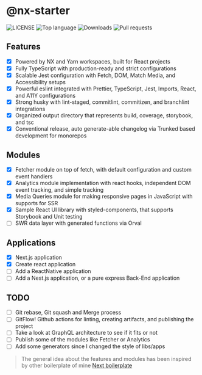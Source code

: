 # @nx-starter

![LICENSE](https://img.shields.io/github/license/movahedan/nx-starter?style=flat-square)
![Top language](https://img.shields.io/github/languages/top/movahedan/nx-starter?style=flat-square)
![Downloads](https://img.shields.io/github/downloads/movahedan/nx-starter/total?style=flat-square)
![Pull requests](https://img.shields.io/github/issues-pr/movahedan/nx-starter?style=flat-square)

## Features

- [x] Powered by NX and Yarn workspaces, built for React projects
- [x] Fully TypeScript with production-ready and strict configurations
- [x] Scalable Jest configuration with Fetch, DOM, Match Media, and Accessibility setups
- [x] Powerful eslint integrated with Prettier, TypeScript, Jest, Imports, React, and A11Y configurations
- [x] Strong husky with lint-staged, commitlint, commitizen, and branchlint integrations
- [x] Organized output directory that represents build, coverage, storybook, and tsc
- [x] Conventional release, auto generate-able changelog via Trunked based development for monorepos

## Modules

- [x] Fetcher module on top of fetch, with default configuration and custom event handlers
- [x] Analytics module implementation with react hooks, independent DOM event tracking, and simple tracking
- [x] Media Queries module for making responsive pages in JavaScript with supports for SSR
- [x] Sample React UI library with styled-components, that supports Storybook and Unit testing
- [ ] SWR data layer with generated functions via Orval

## Applications

- [x] Next.js application
- [x] Create react application
- [ ] Add a ReactNative application
- [ ] Add a Nest.js application, or a pure express Back-End application

## TODO

- [ ] Git rebase, Git squash and Merge process
- [ ] GitFlow! Github actions for linting, creating artifacts, and publishing the project
- [ ] Take a look at GraphQL architecture to see if it fits or not
- [ ] Publish some of the modules like Fetcher or Analytics
- [ ] Add some generators since I changed the style of libs/apps

> The general idea about the features and modules has been inspired by other boilerplate of mine [Next boilerplate](https://github.com/movahedan/next-boilerplate)
